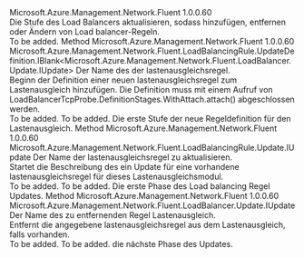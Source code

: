 <Type Name="IWithLoadBalancingRule" FullName="Microsoft.Azure.Management.Network.Fluent.LoadBalancer.Update.IWithLoadBalancingRule">
  <TypeSignature Language="C#" Value="public interface IWithLoadBalancingRule" />
  <TypeSignature Language="ILAsm" Value=".class public interface auto ansi abstract IWithLoadBalancingRule" />
  <TypeSignature Language="DocId" Value="T:Microsoft.Azure.Management.Network.Fluent.LoadBalancer.Update.IWithLoadBalancingRule" />
  <TypeSignature Language="VB.NET" Value="Public Interface IWithLoadBalancingRule" />
  <TypeSignature Language="F#" Value="type IWithLoadBalancingRule = interface" />
  <AssemblyInfo>
    <AssemblyName>Microsoft.Azure.Management.Network.Fluent</AssemblyName>
    <AssemblyVersion>1.0.0.60</AssemblyVersion>
  </AssemblyInfo>
  <Interfaces />
  <Docs>
    <summary>
            Die Stufe des Load Balancers aktualisieren, sodass hinzufügen, entfernen oder Ändern von Load balancer-Regeln.
            </summary>
    <remarks>To be added.</remarks>
  </Docs>
  <Members>
    <Member MemberName="DefineLoadBalancingRule">
      <MemberSignature Language="C#" Value="public Microsoft.Azure.Management.Network.Fluent.LoadBalancingRule.UpdateDefinition.IBlank&lt;Microsoft.Azure.Management.Network.Fluent.LoadBalancer.Update.IUpdate&gt; DefineLoadBalancingRule (string name);" />
      <MemberSignature Language="ILAsm" Value=".method public hidebysig newslot virtual instance class Microsoft.Azure.Management.Network.Fluent.LoadBalancingRule.UpdateDefinition.IBlank`1&lt;class Microsoft.Azure.Management.Network.Fluent.LoadBalancer.Update.IUpdate&gt; DefineLoadBalancingRule(string name) cil managed" />
      <MemberSignature Language="DocId" Value="M:Microsoft.Azure.Management.Network.Fluent.LoadBalancer.Update.IWithLoadBalancingRule.DefineLoadBalancingRule(System.String)" />
      <MemberSignature Language="VB.NET" Value="Public Function DefineLoadBalancingRule (name As String) As IBlank(Of IUpdate)" />
      <MemberSignature Language="F#" Value="abstract member DefineLoadBalancingRule : string -&gt; Microsoft.Azure.Management.Network.Fluent.LoadBalancingRule.UpdateDefinition.IBlank&lt;Microsoft.Azure.Management.Network.Fluent.LoadBalancer.Update.IUpdate&gt;" Usage="iWithLoadBalancingRule.DefineLoadBalancingRule name" />
      <MemberType>Method</MemberType>
      <AssemblyInfo>
        <AssemblyName>Microsoft.Azure.Management.Network.Fluent</AssemblyName>
        <AssemblyVersion>1.0.0.60</AssemblyVersion>
      </AssemblyInfo>
      <ReturnValue>
        <ReturnType>Microsoft.Azure.Management.Network.Fluent.LoadBalancingRule.UpdateDefinition.IBlank&lt;Microsoft.Azure.Management.Network.Fluent.LoadBalancer.Update.IUpdate&gt;</ReturnType>
      </ReturnValue>
      <Parameters>
        <Parameter Name="name" Type="System.String" />
      </Parameters>
      <Docs>
        <param name="name">Der Name des der lastenausgleichsregel.</param>
        <summary>
            Beginn der Definition einer neuen lastenausgleichsregel zum Lastenausgleich hinzufügen.
            Die Definition muss mit einem Aufruf von LoadBalancerTcpProbe.DefinitionStages.WithAttach.attach() abgeschlossen werden.
            </summary>
        <returns>To be added.</returns>
        <remarks>To be added.</remarks>
        <return>Die erste Stufe der neue Regeldefinition für den Lastenausgleich.</return>
      </Docs>
    </Member>
    <Member MemberName="UpdateLoadBalancingRule">
      <MemberSignature Language="C#" Value="public Microsoft.Azure.Management.Network.Fluent.LoadBalancingRule.Update.IUpdate UpdateLoadBalancingRule (string name);" />
      <MemberSignature Language="ILAsm" Value=".method public hidebysig newslot virtual instance class Microsoft.Azure.Management.Network.Fluent.LoadBalancingRule.Update.IUpdate UpdateLoadBalancingRule(string name) cil managed" />
      <MemberSignature Language="DocId" Value="M:Microsoft.Azure.Management.Network.Fluent.LoadBalancer.Update.IWithLoadBalancingRule.UpdateLoadBalancingRule(System.String)" />
      <MemberSignature Language="VB.NET" Value="Public Function UpdateLoadBalancingRule (name As String) As IUpdate" />
      <MemberSignature Language="F#" Value="abstract member UpdateLoadBalancingRule : string -&gt; Microsoft.Azure.Management.Network.Fluent.LoadBalancingRule.Update.IUpdate" Usage="iWithLoadBalancingRule.UpdateLoadBalancingRule name" />
      <MemberType>Method</MemberType>
      <AssemblyInfo>
        <AssemblyName>Microsoft.Azure.Management.Network.Fluent</AssemblyName>
        <AssemblyVersion>1.0.0.60</AssemblyVersion>
      </AssemblyInfo>
      <ReturnValue>
        <ReturnType>Microsoft.Azure.Management.Network.Fluent.LoadBalancingRule.Update.IUpdate</ReturnType>
      </ReturnValue>
      <Parameters>
        <Parameter Name="name" Type="System.String" />
      </Parameters>
      <Docs>
        <param name="name">Der Name der lastenausgleichsregel zu aktualisieren.</param>
        <summary>
            Startet die Beschreibung des ein Update für eine vorhandene lastenausgleichsregel für dieses Lastenausgleichsmodul.
            </summary>
        <returns>To be added.</returns>
        <remarks>To be added.</remarks>
        <return>Die erste Phase des Load balancing Regel Updates.</return>
      </Docs>
    </Member>
    <Member MemberName="WithoutLoadBalancingRule">
      <MemberSignature Language="C#" Value="public Microsoft.Azure.Management.Network.Fluent.LoadBalancer.Update.IUpdate WithoutLoadBalancingRule (string name);" />
      <MemberSignature Language="ILAsm" Value=".method public hidebysig newslot virtual instance class Microsoft.Azure.Management.Network.Fluent.LoadBalancer.Update.IUpdate WithoutLoadBalancingRule(string name) cil managed" />
      <MemberSignature Language="DocId" Value="M:Microsoft.Azure.Management.Network.Fluent.LoadBalancer.Update.IWithLoadBalancingRule.WithoutLoadBalancingRule(System.String)" />
      <MemberSignature Language="VB.NET" Value="Public Function WithoutLoadBalancingRule (name As String) As IUpdate" />
      <MemberSignature Language="F#" Value="abstract member WithoutLoadBalancingRule : string -&gt; Microsoft.Azure.Management.Network.Fluent.LoadBalancer.Update.IUpdate" Usage="iWithLoadBalancingRule.WithoutLoadBalancingRule name" />
      <MemberType>Method</MemberType>
      <AssemblyInfo>
        <AssemblyName>Microsoft.Azure.Management.Network.Fluent</AssemblyName>
        <AssemblyVersion>1.0.0.60</AssemblyVersion>
      </AssemblyInfo>
      <ReturnValue>
        <ReturnType>Microsoft.Azure.Management.Network.Fluent.LoadBalancer.Update.IUpdate</ReturnType>
      </ReturnValue>
      <Parameters>
        <Parameter Name="name" Type="System.String" />
      </Parameters>
      <Docs>
        <param name="name">Der Name des zu entfernenden Regel Lastenausgleich.</param>
        <summary>
            Entfernt die angegebene lastenausgleichsregel aus dem Lastenausgleich, falls vorhanden.
            </summary>
        <returns>To be added.</returns>
        <remarks>To be added.</remarks>
        <return>die nächste Phase des Updates.</return>
      </Docs>
    </Member>
  </Members>
</Type>